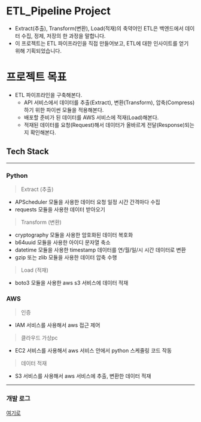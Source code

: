 # ETL_Pipeline Project

- Extract(추출), Transform(변환), Load(적재)의 축약어인 ETL은 백엔드에서 데이터 수집, 정제, 저장의 한 과정을 말합니다.
- 이 프로젝트는 ETL 파이프라인을 직접 만들어보고, ETL에 대한 인사이트를 얻기 위해 기획되었습니다.

# 프로젝트 목표

- ETL 파이프라인을 구축해본다.
    - API 서비스에서 데이터를 추출(Extract), 변환(Transform), 압축(Compress)하기 위한 파이썬 모듈을 적용해본다.
    - 배포할 준비가 된 데이터를 AWS 서비스에 적재(Load)해본다.
    - 적재된 데이터를 요청(Request)해서 데이터가 올바르게 전달(Response)되는지 확인해본다.

## Tech Stack

---

### Python

> Extract (추출)
> 
- APScheduler 모듈을 사용한 데이터 요청 일정 시간 간격마다 수집
- requests 모듈을 사용한 데이터 받아오기

> Transform (변환)
> 
- cryptography 모듈을 사용한 암호화된 데이터 복호화
- b64uuid 모듈을 사용한 아이디 문자열 축소
- datetime 모듈을 사용한 timestamp 데이터를 연/월/일/시 시간 데이터로 변환
- gzip 또는 zlib 모듈을 사용한 데이터 압축 수행

> Load (적재)
> 
- boto3 모듈을 사용한 aws s3 서비스에 데이터 적재

### AWS

> 인증
> 
- IAM 서비스를 사용해서 aws 접근 제어

> 클라우드 가상pc
> 
- EC2 서비스를 사용해서 aws 서비스 안에서 python 스케줄링 코드 작동

> 데이터 적재
> 
- S3 서비스를 사용해서 aws 서비스에 추출, 변환한 데이터 적재

---

### 개발 로그
[여기로](doc/LOG.md)